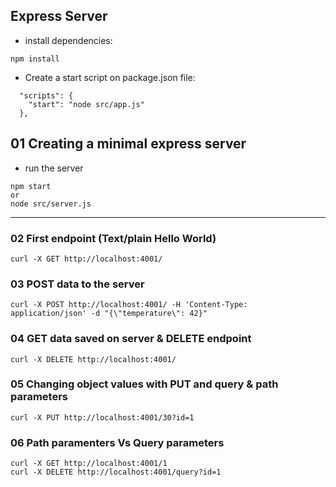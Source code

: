 ## Express Server  

* install dependencies:
```
npm install
```

* Create a start script on package.json file:
```
  "scripts": {
    "start": "node src/app.js"
  },
```

## 01 Creating a minimal express server  
* run the server
```
npm start
or
node src/server.js
```

---
### 02 First endpoint (Text/plain Hello World)
```
curl -X GET http://localhost:4001/
```

### 03 POST data to the server
```
curl -X POST http://localhost:4001/ -H 'Content-Type: application/json' -d "{\"temperature\": 42}"
```

### 04 GET data saved on server & DELETE endpoint
```
curl -X DELETE http://localhost:4001/
```

### 05 Changing object values with PUT and query & path parameters
```
curl -X PUT http://localhost:4001/30?id=1
```

### 06 Path paramenters Vs Query parameters
```
curl -X GET http://localhost:4001/1
curl -X DELETE http://localhost:4001/query?id=1
```